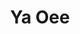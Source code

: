 --- 
title: "Ya Oee"
publishdate: "2019-6-7T16:48:46+02:00"
src: "https://365manga.net/manga/ya-oee"
image: "https://data.365manga.net/images/thumbnails/16146-ya-oee.jpg"
description: "A ridiculously funny web comic full of slapstick comedy that is bound to keep you grinning throughout!"
---